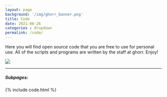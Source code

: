 ```yaml
---
layout: page
background: '/img/ghorr_banner.png'
title: Code
date: 2021-06-26
categories : dropdown
permalink: /code/
---
```


Here you will find open source code that you are free to use for personal use.  All of the scripts and programs are written by the staff at ghorr.  Enjoy!

![](../img/code/codeblocks-tux.jpg)

____________________________________

##### Subpages:

<p></p>
{% include code.html %}
